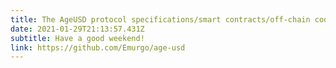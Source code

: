 ```yaml
---
title: The AgeUSD protocol specifications/smart contracts/off-chain code
date: 2021-01-29T21:13:57.431Z
subtitle: Have a good weekend!
link: https://github.com/Emurgo/age-usd
---
```


